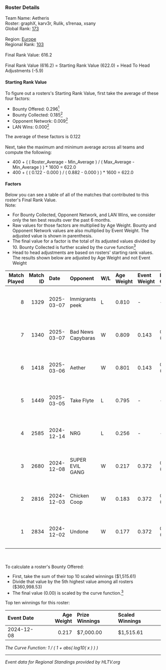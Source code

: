 ### Roster Details<br />
Team Name: Aetheris<br />
Roster: graphX, karv3r, Rulik, s1renaa, xsany<br />
Global Rank: [173](../../standings_global_2025_05_05.md)<br />
<br />
Region: [Europe]( ../../standings_europe_2025_05_05.md)<br />
Regional Rank: [103]( ../../standings_europe_2025_05_05.md)<br />
<br />
Final Rank Value:  616.2<br />
<br />
Final Rank Value (616.2) = Starting Rank Value (622.0) + Head To Head Adjustments (-5.9)<br />

#### Starting Rank Value<br />
To figure out a rosters's Starting Rank Value, first take the average of these four factors:<br />
- Bounty Offered: 0.296[<sup>1</sup>](#table2)
- Bounty Collected: 0.185[<sup>2</sup>](#table1)
- Opponent Network: 0.009[<sup>2</sup>](#table1)
- LAN Wins: 0.000[<sup>2</sup>](#table1)

The average of these factors is 0.122<br />
<br />
Next, take the maximum and minimum average across all teams and compute the following:<br />
- 400 + ( ( Roster_Average - Min_Average ) / ( Max_Average - Min_Average ) ) * 1600 = 622.0
- 400 + ( ( 0.122 - 0.000 ) / ( 0.882 - 0.000 ) ) * 1600 = 622.0


#### Factors<br />
Below you can see a table of all of the matches that contributed to this roster's Final Rank Value.<br />
Note:<br />

- For Bounty Collected, Opponent Network, and LAN Wins, we consider only the ten best results over the past 6 months.
- Raw values for those factors are multiplied by Age Weight. Bounty and Opponent Network values are also multiplied by Event Weight. The adjusted value is shown in parenthesis.
- The final value for a factor is the total of its adjusted values divided by 10. Bounty Collected is further scaled by the curve function[<sup>3</sup>](#curveFunction)
- Head to head adjustments are based on rosters' starting rank values. The results shown below are adjusted by Age Weight and not Event Weight
<span id="table1"></span><br />


| Match Played | Match ID | Date       | Opponent           | W/L | Age Weight | Event Weight | Bounty Collected | Opponent Network | LAN Wins  | H2H Adj. | Roster                                  |
| -: | -: | :- | :- | :- | :- | :- | :- | :- | :- | -: | :- |
|            8 |     1329 | 2025-03-07 | Immigrants peek    | L   | 0.810      | -            | -                | -                | -         |   -13.13 | graphX, karv3r, Rulik, s1renaa, xsany   |
|            7 |     1340 | 2025-03-07 | Bad News Capybaras | W   | 0.809      | 0.143        | 0.000 (0.000)    | 0.279 (0.032)    | 0 (0.000) |     8.92 | graphX, karv3r, Rulik, s1renaa, xsany   |
|            6 |     1418 | 2025-03-06 | Aether             | W   | 0.801      | 0.143        | 0.000 (0.000)    | 0.049 (0.006)    | 0 (0.000) |     5.71 | graphX, karv3r, Rulik, s1renaa, xsany   |
|            5 |     1449 | 2025-03-05 | Take Flyte         | L   | 0.795      | -            | -                | -                | -         |   -15.79 | graphX, karv3r, Rulik, s1renaa, xsany   |
|            4 |     2585 | 2024-12-14 | NRG                | L   | 0.256      | -            | -                | -                | -         |    -1.03 | HorizoN, karv3r, Rulik, s1renaa, T0rby  |
|            3 |     2680 | 2024-12-08 | SUPER EVIL GANG    | W   | 0.217      | 0.372        | 0.003 (0.000)    | 0.333 (0.027)    | 0 (0.000) |     3.80 | HorizoN, karv3r, Rulik, S0ph3R, s1renaa |
|            2 |     2816 | 2024-12-03 | Chicken Coop       | W   | 0.183      | 0.372        | 0.002 (0.000)    | 0.251 (0.017)    | 0 (0.000) |     2.78 | HorizoN, karv3r, Rulik, S0ph3R, s1renaa |
|            1 |     2834 | 2024-12-02 | Undone             | W   | 0.177      | 0.372        | 0.001 (0.000)    | 0.070 (0.005)    | 0 (0.000) |     2.85 | HorizoN, karv3r, Rulik, S0ph3R, s1renaa |

<br />
<span id="table2"></span><br />
To calculate a roster's Bounty Offered:<br />

- First, take the sum of their top 10 scaled winnings ($1,515.61)
- Divide that value by the 5th highest value among all rosters ($360,998.53)
- The final value (0.00) is scaled by the curve function.[<sup>3</sup>](#curveFunction)

Top ten winnings for this roster:<br />

| Event Date | Age Weight | Prize Winnings | Scaled Winnings |
| :- | -: | :- | :- |
| 2024-12-08 |      0.217 | $7,000.00      | $1,515.61       |


<span id="curveFunction"></span>_The Curve Function: 1 / ( 1 + abs( log10( x ) ) )_<br />

---
_Event data for Regional Standings provided by HLTV.org_<br />
